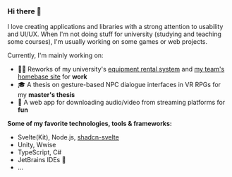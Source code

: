 ### Hi there 👋
I love creating applications and libraries with a strong attention to usability and UI/UX.
When I'm not doing stuff for university (studying and teaching some courses), I'm usually working on some games or web projects.

Currently, I'm mainly working on:
* 🧑‍💻 Reworks of my university's [equipment rental system](https://verleih.fhstp.ac.at) and [my team's homebase site](https://labs.fhstp.ac.at/) for **work**
* 🎓 A thesis on gesture-based NPC dialogue interfaces in VR RPGs for my **master's thesis**
* 🛝 A web app for downloading audio/video from streaming platforms for **fun**

**Some of my favorite technologies, tools & frameworks:**
* Svelte(Kit), Node.js, [shadcn-svelte](https://github.com/huntabyte/shadcn-svelte)
* Unity, Wwise
* TypeScript, C#
* JetBrains IDEs 🙂
* ...
